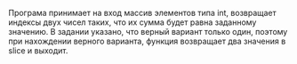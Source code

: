 Програма принимает на вход массив элементов типа int, возвращает индексы двух чисел таких, что их сумма будет равна заданному значению.
В задании указано, что верный вариант только один, поэтому при нахождении верного варианта, функция возвращает два значения в slice и выходит.
